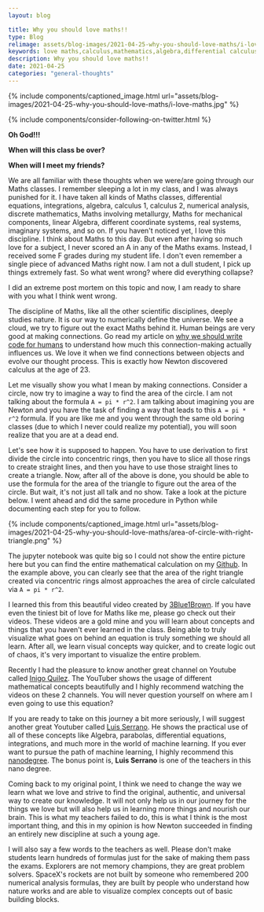 ```yaml
---
layout: blog

title: Why you should love maths!!
type: Blog
relimage: assets/blog-images/2021-04-25-why-you-should-love-maths/i-love-maths.jpg
keywords: love maths,calculus,mathematics,algebra,differential calculus,nature
description: Why you should love maths!!
date: 2021-04-25
categories: "general-thoughts"
---
```


{% include components/captioned_image.html url="assets/blog-images/2021-04-25-why-you-should-love-maths/i-love-maths.jpg" %}

{% include components/consider-following-on-twitter.html %}

**Oh God!!!**

**When will this class be over?**

**When will I meet my friends?**

We are all familiar with these thoughts when we were/are going through our Maths classes. I remember sleeping a lot in my class, and I was always punished for it. I have taken all kinds of Maths classes, differential equations, integrations, algebra, calculus 1, calculus 2, numerical analysis, discrete mathematics, Maths involving metallurgy, Maths for mechanical components, linear Algebra, different coordinate systems, real systems, imaginary systems, and so on. If you haven't noticed yet, I love this discipline. I think about Maths to this day. But even after having so much love for a subject, I never scored an A in any of the Maths exams. Instead, I received some F grades during my student life. I don't even remember a single piece of advanced Maths right now. I am not a dull student, I pick up things extremely fast. So what went wrong? where did everything collapse? 

I did an extreme post mortem on this topic and now, I am ready to share with you what I think went wrong.

The discipline of Maths, like all the other scientific disciplines, deeply studies nature. It is our way to numerically define the universe. We see a cloud, we try to figure out the exact Maths behind it. Human beings are very good at making connections. Go read my article on <a href="https://anf.al/programming/2021/04/11/write-your-code-for-humans/" target="_blank">why we should write code for humans</a> to understand how much this connection-making actually influences us. We love it when we find connections between objects and evolve our thought process. This is exactly how Newton discovered calculus at the age of 23. 

Let me visually show you what I mean by making connections. Consider a circle, now try to imagine a way to find the area of the circle. I am not talking about the formula `A = pi * r^2`. I am talking about imagining you are Newton and you have the task of finding a way that leads to this `A = pi * r^2` formula. If you are like me and you went through the same old boring classes (due to which I never could realize my potential), you will soon realize that you are at a dead end. 

Let's see how it is supposed to happen. You have to use derivation to first divide the circle into concentric rings, then you have to slice all those rings to create straight lines, and then you have to use those straight lines to create a triangle. Now, after all of the above is done, you should be able to use the formula for the area of the triangle to figure out the area of the circle. But wait, it's not just all talk and no show. Take a look at the picture below. I went ahead and did the same procedure in Python while documenting each step for you to follow.

{% include components/captioned_image.html url="assets/blog-images/2021-04-25-why-you-should-love-maths/area-of-circle-with-right-triangle.png" %}

The jupyter notebook was quite big so I could not show the entire picture here but you can find the entire mathematical calculation on my <a href="https://github.com/MAnfal/intro-to-ml-pytorch-nanodegree/blob/master/notebooks/essence-of-calculus/video_1.ipynb" target="_blank">Github</a>. In the example above, you can clearly see that the area of the right triangle created via concentric rings almost approaches the area of circle calculated via `A = pi * r^2`. 

I learned this from this beautiful video created by <a href="https://www.youtube.com/watch?v=WUvTyaaNkzM" target="_blank">3Blue1Brown</a>. If you have even the tiniest bit of love for Maths like me, please go check out their videos. These videos are a gold mine and you will learn about concepts and things that you haven't ever learned in the class. Being able to truly visualize what goes on behind an equation is truly something we should all learn. After all, we learn visual concepts way quicker, and to create logic out of chaos, it's very important to visualize the entire problem. 

Recently I had the pleasure to know another great channel on Youtube called <a href="https://www.youtube.com/c/InigoQuilez/featured" target="_blank">Inigo Quilez</a>. The YouTuber shows the usage of different mathematical concepts beautifully and I highly recommend watching the videos on these 2 channels. You will never question yourself on where am I even going to use this equation?

If you are ready to take on this journey a bit more seriously, I will suggest another great Youtuber called <a href="https://www.youtube.com/channel/UCgBncpylJ1kiVaPyP-PZauQ" target="_blank">Luis Serrano</a>. He shows the practical use of all of these concepts like Algebra, parabolas, differential equations, integrations, and much more in the world of machine learning. If you ever want to pursue the path of machine learning, I highly recommend this <a href="https://www.udacity.com/course/intro-to-machine-learning-nanodegree--nd229" target="_blank">nanodegree</a>. The bonus point is, **Luis Serrano** is one of the teachers in this nano degree. 

Coming back to my original point, I think we need to change the way we learn what we love and strive to find the original, authentic, and universal way to create our knowledge. It will not only help us in our journey for the things we love but will also help us in learning more things and nourish our brain. This is what my teachers failed to do, this is what I think is the most important thing, and this in my opinion is how Newton succeeded in finding an entirely new discipline at such a young age.

I will also say a few words to the teachers as well. Please don't make students learn hundreds of formulas just for the sake of making them pass the exams. Explorers are not memory champions, they are great problem solvers. SpaceX's rockets are not built by someone who remembered 200 numerical analysis formulas, they are built by people who understand how nature works and are able to visualize complex concepts out of basic building blocks.